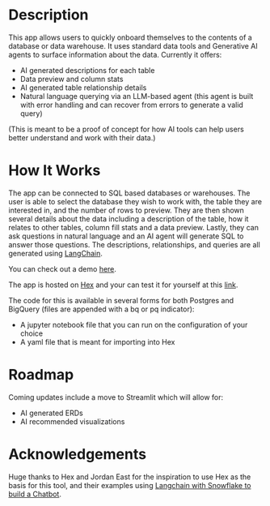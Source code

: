 # Description
This app allows users to quickly onboard themselves to the contents of a database or data warehouse.  It uses standard data tools and Generative AI agents to surface information about the data. Currently it offers:
* AI generated descriptions for each table
* Data preview and column stats
* AI generated table relationship details
* Natural language querying via an LLM-based agent (this agent is built with error handling and can recover from errors to generate a valid query)

(This is meant to be a proof of concept for how AI tools can help users better understand and work with their data.)


# How It Works
The app can be connected to SQL based databases or warehouses. The user is able to select the database they wish to work with, the table they are interested in, and the number of rows to preview. They are then shown several details about the data including a description of the table, how it relates to other tables, column fill stats and a data preview. Lastly, they can ask questions in natural language and an AI agent will generate SQL to answer those questions. The descriptions, relationships, and queries are all generated using [LangChain](https://www.langchain.com).

You can check out a demo [here](https://share.cleanshot.com/dHzhQz3S).

The app is hosted on [Hex](https://hex.tech) and your can test it for yourself at this [link](https://app.hex.tech/455658aa-ee04-480f-945a-3fd455933fa2/app/9f3e2ca6-e2d9-4be5-b2b1-d761a410618b/latest).

The code for this is available in several forms for both Postgres and BigQuery (files are appended with a bq or pq indicator):
* A jupyter notebook file that you can run on the configuration of your choice
* A yaml file that is meant for importing into Hex

# Roadmap
Coming updates include a move to Streamlit which will allow for:
* AI generated ERDs
* AI recommended visualizations

# Acknowledgements
Huge thanks to Hex and Jordan East for the inspiration to use Hex as the basis for this tool, and their examples using [Langchain with Snowflake to build a Chatbot](https://hex.tech/use-cases/exploratory-analysis/text-SQL-chatbot/).
